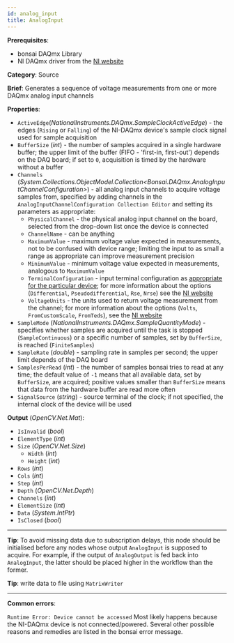 ```yaml
---
id: analog_input
title: AnalogInput
---
```


**Prerequisites**:
- bonsai DAQmx Library
- NI DAQmx driver from the [NI website](https://www.ni.com/en-gb/support/downloads/drivers/download.ni-daqmx.html#348669)

**Category**: Source

**Brief**: Generates a sequence of voltage measurements from one or more DAQmx analog input channels

**Properties**:
- `ActiveEdge`(*NationalInstruments.DAQmx.SampleClockActiveEdge*) - the edges (`Rising` or `Falling`) of the NI-DAQmx device's sample clock signal used for sample acquisition
- `BufferSize` (*int*) - the number of samples acquired in a single hardware buffer; the upper limit of the buffer (FIFO - 'first-in, first-out') depends on the DAQ board; if set to `0`, acquisition is timed by the hardware without a buffer
- `Channels` (*System.Collections.ObjectModel.Collection&lt;Bonsai.DAQmx.AnalogInputChannelConfiguration&gt;*) - all analog input channels to acquire voltage samples from, specified by adding channels in the `AnalogInputChannelConfiguration Collection Editor` and setting its parameters as appropriate:
    - `PhysicalChannel` - the physical analog input channel on the board, selected from the drop-down list once the device is connected
    - `ChannelName` - can be anything
    - `MaximumValue` - maximum voltage value expected in measurements, not to be confused with device range; limiting the input to as small a range as appropriate can improve measurement precision
    - `MinimumValue` - minimum voltage value expected in measurements, analogous to `MaximumValue`
    - `TerminalConfiguration` - input terminal configuration as [appropriate for the particular device](https://www.ni.com/documentation/en/ni-daqmx/20.1/devconsid/defaulttermconfig/); for more information about the options (`Differential`, `Pseudodifferential`, `Rse`, `Nrse`) see the [NI website](https://knowledge.ni.com/KnowledgeArticleDetails?id=kA00Z0000019QRZSA2&l=en-GB)
    - `VoltageUnits` - the units used to return voltage measurement from the channel; for more information about the options (`Volts`, `FromCustomScale`, `FromTeds`), see the [NI website](https://www.ni.com/documentation/en/ni-daqmx/latest/daqmx-prop-ref/task-ai-voltage-units-1094/)
- `SampleMode` (*NationalInstruments.DAQmx.SampleQuantityMode*) - specifies whether samples are acquired until the task is stopped (`SampleContinuous`) or a specific number of samples, set by `BufferSize`, is reached (`FiniteSamples`)
- `SampleRate` (*double*) - sampling rate in samples per second; the upper limit depends of the DAQ board
- `SamplesPerRead` (*int*) - the number of samples bonsai tries to read at any time; the default value of `-1` means that all available data, set by `BufferSize`, are acquired; positive values smaller than `BufferSize` means that data from the hardware buffer are read more often
- `SignalSource` (*string*) - source terminal of the clock; if not specified, the internal clock of the device will be used

**Output** (*OpenCV.Net.Mat*): 
-   `IsInvalid` (*bool*)
-   `ElementType` (*int*)
-   `Size` (*OpenCV.Net.Size*)
    -   `Width` (*int*)
    -   `Height` (*int*)
- `Rows` (*int*)
- `Cols` (*int*)
- `Step` (*int*)
-   `Depth` (*OpenCV.Net.Depth*)
-   `Channels` (*int*)
-   `ElementSize` (*int*)
- `Data` (*System.IntPtr*)
-   `IsClosed` (*bool*)

--- 

**Tip**: To avoid missing data due to subscription delays, this node should be initialised before any nodes whose output `AnalogInput` is supposed to acquire. For example, if the output of `AnalogOutput` is fed back into `AnalogInput`, the latter should be placed higher in the workflow than the former.

**Tip**: write data to file using `MatrixWriter`

---

**Common errors**:

`Runtime Error: Device cannot be accessed`
Most likely happens because the NI-DAQmx device is not connected/powered. Several other possible reasons and remedies are listed in the bonsai error message.

